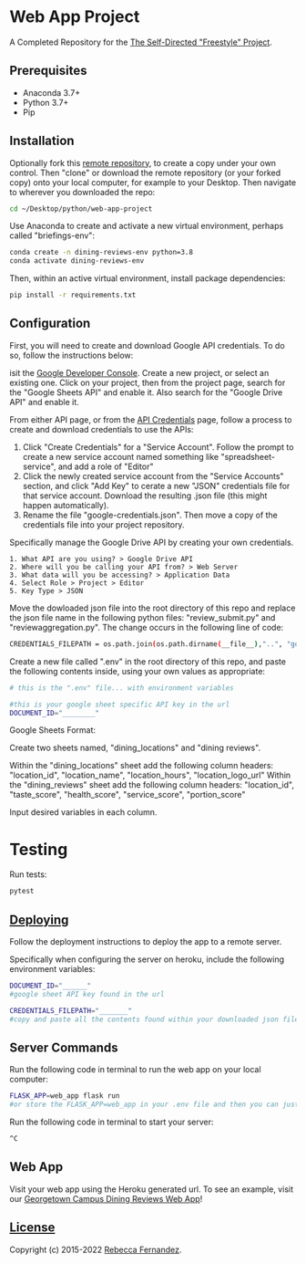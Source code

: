 # Web App Project

A Completed Repository for the [The Self-Directed "Freestyle" Project](https://github.com/prof-rossetti/intro-to-python/tree/main/projects/freestyle).

## Prerequisites

  + Anaconda 3.7+
  + Python 3.7+
  + Pip

## Installation

Optionally fork this [remote repository](https://github.com/beckyfernez/web-app-project), to create a copy under your own control. Then "clone" or download the remote repository (or your forked copy) onto your local computer, for example to your Desktop. Then navigate to wherever you downloaded the repo:

```sh
cd ~/Desktop/python/web-app-project
```

Use Anaconda to create and activate a new virtual environment, perhaps called "briefings-env":

```sh
conda create -n dining-reviews-env python=3.8
conda activate dining-reviews-env
```

Then, within an active virtual environment, install package dependencies:

```sh
pip install -r requirements.txt
```

## Configuration

First, you will need to create and download Google API credentials. To do so, follow the instructions below:

isit the [Google Developer Console](https://console.cloud.google.com). Create a new project, or select an existing one. Click on your project, then from the project page, search for the "Google Sheets API" and enable it. Also search for the "Google Drive API" and enable it.

From either API page, or from the [API Credentials](https://console.cloud.google.com/apis/credentials) page, follow a process to create and download credentials to use the APIs:
  1.  Click "Create Credentials" for a "Service Account". Follow the prompt to create a new service account named something like "spreadsheet-service", and add a role of "Editor"
  2.  Click the newly created service account from the "Service Accounts" section, and click "Add Key" to cerate a new "JSON" credentials file for that service account. Download the resulting .json file (this might happen automatically).
  3.  Rename the file "google-credentials.json". Then move a copy of the credentials file into your project repository.

Specifically manage the Google Drive API by creating your own credentials. 

    1. What API are you using? > Google Drive API
    2. Where will you be calling your API from? > Web Server
    3. What data will you be accessing? > Application Data
    4. Select Role > Project > Editor
    5. Key Type > JSON

Move the dowloaded json file into the root directory of this repo and replace the json file name in the following python files: "review_submit.py" and "reviewaggregation.py". The change occurs in the following line of code:

```sh
CREDENTIALS_FILEPATH = os.path.join(os.path.dirname(__file__),"..", "google-credentials.json")
```

Create a new file called ".env" in the root directory of this repo, and paste the following contents inside, using your own values as appropriate:

```sh
# this is the ".env" file... with environment variables

#this is your google sheet specific API key in the url
DOCUMENT_ID="________"
```

Google Sheets Format:

Create two sheets named, "dining_locations" and "dining reviews".

Within the "dining_locations" sheet add the following column headers: "location_id", "location_name", "location_hours", "location_logo_url"
Within the "dining_reviews" sheet add the following column headers: "location_id", "taste_score", "health_score", "service_score", "portion_score"

Input desired variables in each column.

# Testing

Run tests:

```sh
pytest
```

## [Deploying](/DEPLOYING.md)

Follow the deployment instructions to deploy the app to a remote server.

Specifically when configuring the server on heroku, include the following environment variables:

```sh
DOCUMENT_ID="______"
#google sheet API key found in the url
```

```sh
CREDENTIALS_FILEPATH="_______"
#copy and paste all the contents found within your downloaded json file
```
## Server Commands

Run the following code in terminal to run the web app on your local computer:
```sh
FLASK_APP=web_app flask run
#or store the FLASK_APP=web_app in your .env file and then you can just paste 'flask run'
```

Run the following code in terminal to start your server:
```sh
^C
```

## Web App

Visit your web app using the Heroku generated url. To see an example, visit our [Georgetown Campus Dining Reviews Web App](https://dining-location-reviews-app.herokuapp.com/)!


## [License](/LICENSE.md)

Copyright (c) 2015-2022 [Rebecca Fernandez](mailto:rmf83@georgetown.edu).
